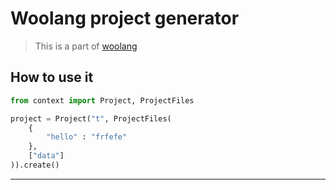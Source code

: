 # Woolang project generator

> This is a part of [woolang](https://github.com/woo-lang/woolang)

## How to use it

```py
from context import Project, ProjectFiles

project = Project("t", ProjectFiles(
    {
        "hello" : "frfefe"
    },
    ["data"]
)).create()

```

<hr>
